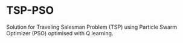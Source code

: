 # TSP-PSO
Solution for Traveling Salesman Problem (TSP) using Particle Swarm Optimizer (PSO) optimised with Q learning.
